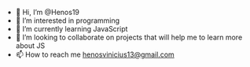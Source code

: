 - 👋 Hi, I’m @Henos19
- 👀 I’m interested in programming
- 🌱 I’m currently learning JavaScript
- 💞️ I’m looking to collaborate on projects that will help me to learn more about JS
- 📫 How to reach me henosvinicius13@gmail.com

<!---
Henos19/Henos19 is a ✨ special ✨ repository because its `README.md` (this file) appears on your GitHub profile.
You can click the Preview link to take a look at your changes.
--->
